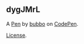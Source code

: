 dygJMrL
-------


A [Pen](https://codepen.io/bubbo/pen/dygJMrL) by [bubbo](https://codepen.io/bubbo) on [CodePen](https://codepen.io).

[License](https://codepen.io/license/pen/dygJMrL).